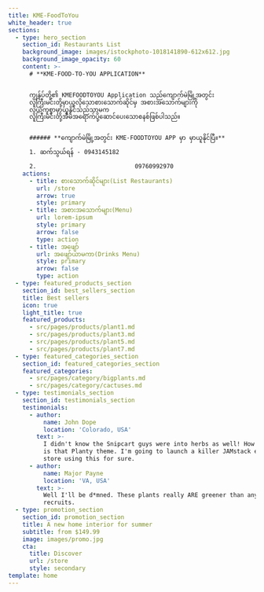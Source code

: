 ```yaml
---
title: KME-FoodToYou
white_header: true
sections:
  - type: hero_section
    section_id: Restaurants List
    background_image: images/istockphoto-1018141890-612x612.jpg
    background_image_opacity: 60
    content: >-
      # **KME-FOOD-TO-YOU APPLICATION**


      ကျွန်ုပ်တို့၏ KMEFOODTOYOU Application သည်ကျောက်မဲမြို့အတွင်း
      လူကြီးမင်းတို့မှာယူလိုသောစားသောက်ဆိုင်မှ အစားအသောက်များကို
      လွယ်ကူစွာမှာယူနိုင်သည်သာမက
      လူကြီးမင်းတို့အိမ်အရောက်ပို့ဆောင်ပေးသောစနစ်ဖြစ်ပါသည်။


      ###### **ကျောက်မဲမြို့အတွင်း KME-FOODTOYOU APP မှာ မှာယူနိုင်ပြီ။**

      1. ဆက်သွယ်ရန် - 0943145182

      2.                            09760992970
    actions:
      - title: စားသောက်ဆိုင်များ(List Restaurants)
        url: /store
        arrow: true
        style: primary
      - title: အစားအသောက်များ(Menu)
        url: lorem-ipsum
        style: primary
        arrow: false
        type: action
      - title: အဖျော်
        url: အဖျော်ယာမကာ(Drinks Menu)
        style: primary
        arrow: false
        type: action
  - type: featured_products_section
    section_id: best_sellers_section
    title: Best sellers
    icon: true
    light_title: true
    featured_products:
      - src/pages/products/plant1.md
      - src/pages/products/plant3.md
      - src/pages/products/plant5.md
      - src/pages/products/plant7.md
  - type: featured_categories_section
    section_id: featured_categories_section
    featured_categories:
      - src/pages/category/bigplants.md
      - src/pages/category/cactuses.md
  - type: testimonials_section
    section_id: testimonials_section
    testimonials:
      - author:
          name: John Dope
          location: 'Colorado, USA'
        text: >-
          I didn't know the Snipcart guys were into herbs as well! How beautiful
          is that Planty theme. I'm going to launch a killer JAMstack e-commerce
          store using this for sure.
      - author:
          name: Major Payne
          location: 'VA, USA'
        text: >-
          Well I'll be d*mned. These plants really ARE greener than any of my
          recruits.
  - type: promotion_section
    section_id: promotion_section
    title: A new home interior for summer
    subtitle: from $149.99
    image: images/promo.jpg
    cta:
      title: Discover
      url: /store
      style: secondary
template: home
---
```

